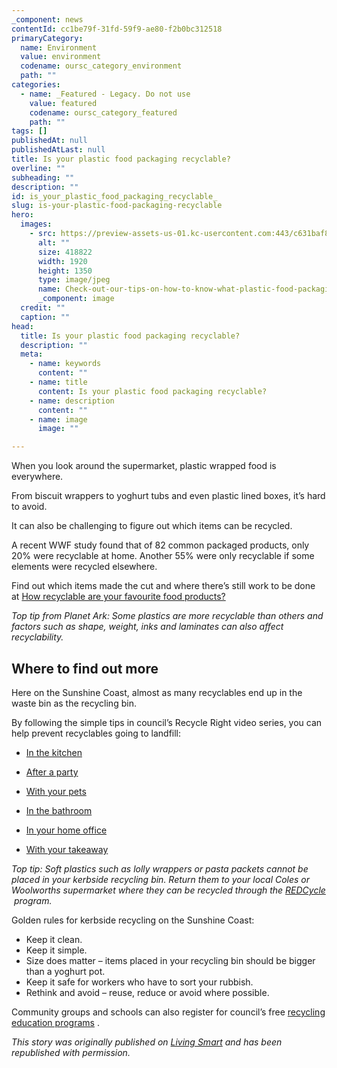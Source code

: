 ```yaml
---
_component: news
contentId: cc1be79f-31fd-59f9-ae80-f2b0bc312518
primaryCategory:
  name: Environment
  value: environment
  codename: oursc_category_environment
  path: ""
categories:
  - name: _Featured - Legacy. Do not use
    value: featured
    codename: oursc_category_featured
    path: ""
tags: []
publishedAt: null
publishedAtLast: null
title: Is your plastic food packaging recyclable?
overline: ""
subheading: ""
description: ""
id: is_your_plastic_food_packaging_recyclable_
slug: is-your-plastic-food-packaging-recyclable
hero:
  images:
    - src: https://preview-assets-us-01.kc-usercontent.com:443/c631baf8-1b46-001f-580c-d0001b68b4a8/c5e59cbc-3377-4866-951b-b0dd132ac30c/Check-out-our-tips-on-how-to-know-what-plastic-food-packaging-is-recyclable..jpg
      alt: ""
      size: 418822
      width: 1920
      height: 1350
      type: image/jpeg
      name: Check-out-our-tips-on-how-to-know-what-plastic-food-packaging-is-recyclable..jpg
      _component: image
  credit: ""
  caption: ""
head:
  title: Is your plastic food packaging recyclable?
  description: ""
  meta:
    - name: keywords
      content: ""
    - name: title
      content: Is your plastic food packaging recyclable?
    - name: description
      content: ""
    - name: image
      image: ""

---
```

When you look around the supermarket, plastic wrapped food is everywhere.

From biscuit wrappers to yoghurt tubs and even plastic lined boxes, it’s hard to avoid.

It can also be challenging to figure out which items can be recycled.

A recent WWF study found that of 82 common packaged products, only 20% were recyclable at home. Another 55% were only recyclable if some elements were recycled elsewhere.

Find out which items made the cut and where there’s still work to be done at [How recyclable are your favourite food products?](https://www.earthhour.org.au/News-blogs/how-recyclable-are-your-favourite-food-products)


*Top tip from Planet Ark: Some plastics are more recyclable than others and factors such as shape, weight, inks and laminates can also affect recyclability.*

## **Where to find out more**

Here on the Sunshine Coast, almost as many recyclables end up in the waste bin as the recycling bin. 

By following the simple tips in council’s Recycle Right video series, you can help prevent recyclables going to landfill:

*   [In the kitchen](https://www.youtube.com/watch?v=j4a9ST4fFt0)

*   [After a party](https://www.youtube.com/watch?v=Bq2ejFNKWDA)

*   [With your pets](https://www.youtube.com/watch?v=33OcC-2cpRo)

*   [In the bathroom](https://www.youtube.com/watch?v=Yo9YcKacw3E)

*   [In your home office](https://www.youtube.com/watch?v=FgXpyujt1iw)

*   [With your takeaway](https://www.youtube.com/watch?v=JZk_n1mKv-8)


*Top tip: Soft plastics such as lolly wrappers or pasta packets cannot be placed in your kerbside recycling bin. Return them to your local Coles or Woolworths supermarket where they can be recycled through the [REDCycle](https://www.redcycle.net.au/)
 program.*

Golden rules for kerbside recycling on the Sunshine Coast:

*   Keep it clean.
*   Keep it simple.
*   Size does matter – items placed in your recycling bin should be bigger than a yoghurt pot.
*   Keep it safe for workers who have to sort your rubbish.
*   Rethink and avoid – reuse, reduce or avoid where possible.

Community groups and schools can also register for council’s free [recycling education programs](https://www.sunshinecoast.qld.gov.au/Living-and-Community/Waste-and-Recycling/Recycling-and-Waste-Education/Recycling-Education-Programs)
.

*This story was originally published on [Living Smart](https://www.livingsmartqld.com.au/)
&#x20;and has been republished with permission.*
